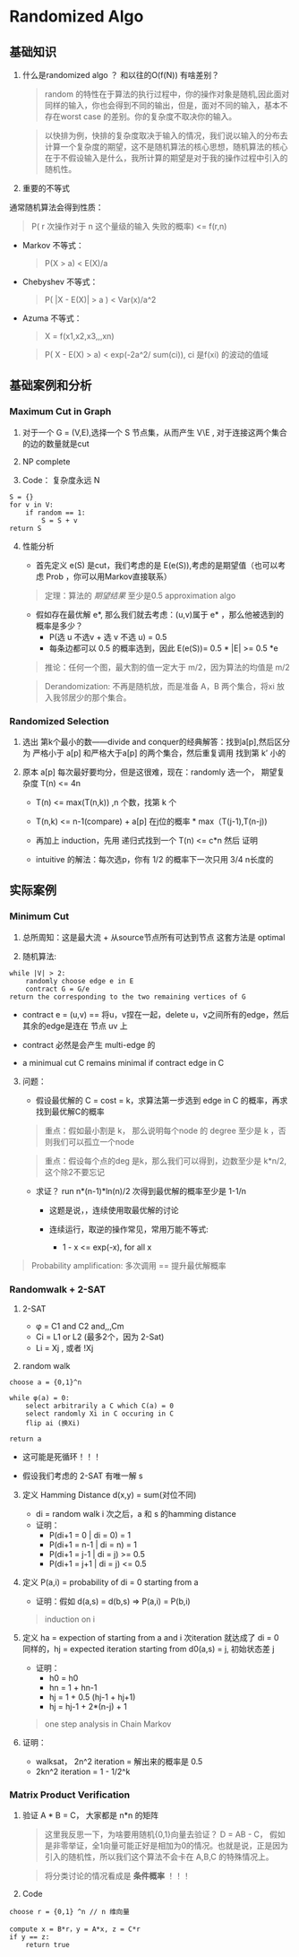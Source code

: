 # Randomized Algo

## 基础知识

1. 什么是randomized algo ？ 和以往的O(f(N)) 有啥差别？
    > random 的特性在于算法的执行过程中，你的操作对象是随机,因此面对同样的输入，你也会得到不同的输出，但是，面对不同的输入，基本不存在worst case 的差别。你的复杂度不取决你的输入。

    > 以快排为例，快排的复杂度取决于输入的情况，我们说以输入的分布去计算一个复杂度的期望，这不是随机算法的核心思想，随机算法的核心在于不假设输入是什么，我所计算的期望是对于我的操作过程中引入的随机性。

2. 重要的不等式

通常随机算法会得到性质：
> P( r 次操作对于 n 这个量级的输入 失败的概率) <= f(r,n)

* Markov 不等式：
    > P(X > a) < E(X)/a

* Chebyshev 不等式：
    > P( |X - E(X)|  > a ) < Var(x)/a^2

* Azuma 不等式：
    > X = f(x1,x2,x3,,,xn)

    > P( X - E(X) > a) < exp(-2a^2/ sum(ci)), ci 是f(xi) 的波动的值域


## 基础案例和分析

### Maximum Cut in Graph

1. 对于一个 G = (V,E),选择一个 S 节点集，从而产生 V\E , 对于连接这两个集合的边的数量就是cut

2. NP complete

3. Code： 复杂度永远 N
```code
S = {}
for v in V:
    if random == 1:
        S = S + v
return S
```

    
4. 性能分析

    * 首先定义 e(S) 是cut，我们考虑的是 E(e(S)),考虑的是期望值（也可以考虑 Prob ，你可以用Markov直接联系）

    > 定理：算法的 *期望结果* 至少是0.5 approximation algo

    * 假如存在最优解 e*, 那么我们就去考虑：(u,v)属于 e* ，那么他被选到的概率是多少？
        * P(选 u 不选v + 选 v 不选 u) = 0.5
        * 每条边都可以 0.5 的概率选到，因此 E(e(S))= 0.5 * |E| >= 0.5 *e

    > 推论：任何一个图，最大割的值一定大于 m/2，因为算法的均值是 m/2

    > Derandomization: 不再是随机放，而是准备 A，B 两个集合，将xi 放入我邻居少的那个集合。

### Randomized Selection

1. 选出 第k个最小的数——divide and conquer的经典解答：找到a[p],然后区分为 严格小于 a[p] 和严格大于a[p] 的两个集合，然后重复调用 找到第 k’ 小的

2. 原本 a[p] 每次最好要均分，但是这很难，现在：randomly 选一个， 期望复杂度 T(n) <= 4n

    * T(n) <= max(T(n,k)) ,n 个数，找第 k 个
    * T(n,k) <= n-1(compare) + a[p] 在j位的概率 * max（T(j-1),T(n-j))
    * 再加上 induction，先用 递归式找到一个 T(n) <= c*n 然后 证明

    * intuitive 的解法：每次选p，你有 1/2 的概率下一次只用 3/4 n长度的


## 实际案例

### Minimum Cut

1. 总所周知：这是最大流 + 从source节点所有可达到节点 这套方法是 optimal

2. 随机算法:
```
while |V| > 2:
    randomly choose edge e in E
    contract G = G/e
return the corresponding to the two remaining vertices of G
```
* contract e = (u,v) == 将u，v捏在一起，delete u，v之间所有的edge，然后其余的edge是连在 节点 uv 上

* contract 必然是会产生 multi-edge 的

* a minimual cut C remains minimal if contract edge in C

3. 问题：
    * 假设最优解的 C  = cost = k，求算法第一步选到 edge in C 的概率，再求找到最优解C的概率
    > 重点：假如最小割是 k， 那么说明每个node 的 degree 至少是 k ，否则我们可以孤立一个node

    > 重点：假设每个点的deg 是k，那么我们可以得到，边数至少是 k*n/2, 这个除2不要忘记


    *  求证？ run n*(n-1)*ln(n)/2  次得到最优解的概率至少是 1-1/n
        * 这题是说，，连续使用取最优解的讨论

        * 连续运行，取逆的操作常见，常用万能不等式:
            * 1 - x <= exp(-x), for all x


> Probability amplification: 多次调用 == 提升最优解概率

### Randomwalk + 2-SAT

1. 2-SAT
    * φ = C1 and C2 and,,,Cm
    * Ci = L1 or L2 (最多2个，因为 2-Sat)
    * Li = Xj , 或者 !Xj

2. random walk

```code
choose a = {0,1}^n

while φ(a) = 0:
    select arbitrarily a C which C(a) = 0
    select randomly Xi in C occuring in C
    flip ai (换Xi)

return a

```
* 这可能是死循环！！！

* 假设我们考虑的 2-SAT 有唯一解 s

3. 定义 Hamming Distance d(x,y) = sum(对位不同)
    * di = random walk i 次之后，a 和 s 的hamming distance
    * 证明：
        * P(di+1 = 0 | di = 0) = 1
        * P(di+1 = n-1 | di = n) = 1
        * P(di+1 = j-1 | di = j) >= 0.5
        * P(di+1 = j+1 | di = j) <= 0.5
    

4. 定义 P(a,i) = probability of di = 0 starting from a

    * 证明：假如 d(a,s) = d(b,s) => P(a,i) = P(b,i)
    > induction on i


5. 定义 ha = expection of starting from a and i 次iteration 就达成了 di = 0\
同样的，hj = expected iteration starting from d0(a,s) = j, 初始状态差 j 

    * 证明：
        * h0 = h0
        * hn = 1 + hn-1
        * hj = 1 + 0.5 (hj-1 + hj+1)
        * hj = hj-1 + 2*(n-j) + 1

    > one step analysis in Chain Markov

6. 证明： 
    * walksat， 2n^2 iteration = 解出来的概率是 0.5
    * 2kn^2 iteration = 1 - 1/2^k

### Matrix Product Verification

1. 验证 A * B = C， 大家都是 n*n 的矩阵
    > 这里我反思一下，为啥要用随机{0,1}向量去验证？ D = AB - C， 假如是非零举证，全1向量可能正好是相加为0的情况。也就是说，正是因为引入的随机性，所以我们这个算法不会卡在 A,B,C 的特殊情况上。

    > 将分类讨论的情况看成是 **条件概率** ！！！

2. Code

```code
choose r = {0,1} ^n // n 维向量

compute x = B*r，y = A*x, z = C*r
if y == z:
    return true

```

